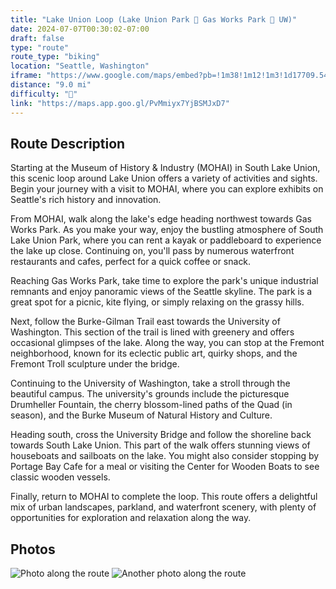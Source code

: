 ```yaml
---
title: "Lake Union Loop (Lake Union Park 🔁 Gas Works Park 🔁 UW)"
date: 2024-07-07T00:30:02-07:00
draft: false
type: "route"
route_type: "biking"
location: "Seattle, Washington"
iframe: "https://www.google.com/maps/embed?pb=!1m38!1m12!1m3!1d17709.545447987974!2d-122.34751735850328!3d47.64839540509822!2m3!1f0!2f0!3f0!3m2!1i1024!2i768!4f13.1!4m23!3e1!4m5!1s0x5490153bc0058c35%3A0x85f9776196864bd7!2sMuseum%20of%20History%20%26%20Industry%20(MOHAI)%2C%20Terry%20Avenue%20North%2C%20Seattle%2C%20WA!3m2!1d47.627583099999995!2d-122.3369278!4m5!1s0x54901502b25bb07f%3A0x1e6e55abec496196!2sGas%20Works%20Park%2C%202101%20N%20Northlake%20Way%2C%20Seattle%2C%20WA%2098103!3m2!1d47.6456308!2d-122.3343532!4m5!1s0x5490148d1d1f90c9%3A0x64421dde7b3a3288!2sThe%20Quad%20-%20University%20of%20Washington%2C%20Pierce%20Ln%2C%20Seattle%2C%20WA%2098195!3m2!1d47.657263099999994!2d-122.30719719999999!4m3!3m2!1d47.6257594!2d-122.3362093!5e0!3m2!1sen!2sus!4v1720337373039!5m2!1sen!2sus"
distance: "9.0 mi"
difficulty: "🌱"
link: "https://maps.app.goo.gl/PvMmiyx7YjBSMJxD7"
---
```


## Route Description
Starting at the Museum of History & Industry (MOHAI) in South Lake Union, this scenic loop around Lake Union offers a variety of activities and sights. Begin your journey with a visit to MOHAI, where you can explore exhibits on Seattle's rich history and innovation.

From MOHAI, walk along the lake's edge heading northwest towards Gas Works Park. As you make your way, enjoy the bustling atmosphere of South Lake Union Park, where you can rent a kayak or paddleboard to experience the lake up close. Continuing on, you'll pass by numerous waterfront restaurants and cafes, perfect for a quick coffee or snack.

Reaching Gas Works Park, take time to explore the park's unique industrial remnants and enjoy panoramic views of the Seattle skyline. The park is a great spot for a picnic, kite flying, or simply relaxing on the grassy hills.

Next, follow the Burke-Gilman Trail east towards the University of Washington. This section of the trail is lined with greenery and offers occasional glimpses of the lake. Along the way, you can stop at the Fremont neighborhood, known for its eclectic public art, quirky shops, and the Fremont Troll sculpture under the bridge.

Continuing to the University of Washington, take a stroll through the beautiful campus. The university's grounds include the picturesque Drumheller Fountain, the cherry blossom-lined paths of the Quad (in season), and the Burke Museum of Natural History and Culture.

Heading south, cross the University Bridge and follow the shoreline back towards South Lake Union. This part of the walk offers stunning views of houseboats and sailboats on the lake. You might also consider stopping by Portage Bay Cafe for a meal or visiting the Center for Wooden Boats to see classic wooden vessels.

Finally, return to MOHAI to complete the loop. This route offers a delightful mix of urban landscapes, parkland, and waterfront scenery, with plenty of opportunities for exploration and relaxation along the way.

## Photos
![Photo along the route](/images/photo1.jpg)
![Another photo along the route](/images/photo2.jpg)